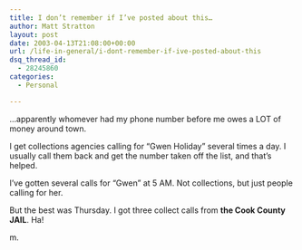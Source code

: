 ```yaml
---
title: I don’t remember if I’ve posted about this…
author: Matt Stratton
layout: post
date: 2003-04-13T21:08:00+00:00
url: /life-in-general/i-dont-remember-if-ive-posted-about-this
dsq_thread_id:
  - 28245860
categories:
  - Personal

---
```

&#8230;apparently whomever had my phone number before me owes a LOT of money around town.

I get collections agencies calling for &#8220;Gwen Holiday&#8221; several times a day. I usually call them back and get the number taken off the list, and that&#8217;s helped.

I&#8217;ve gotten several calls for &#8220;Gwen&#8221; at 5 AM. Not collections, but just people calling for her.

But the best was Thursday. I got three collect calls from **the Cook County JAIL**. Ha!

m.